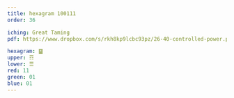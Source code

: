 ```yaml
---
title: hexagram 100111
order: 36

iching: Great Taming
pdf: https://www.dropbox.com/s/rkh8kp9lcbc93pz/26-40-controlled-power.pdf?dl=0

hexagram: ䷙
upper: ☶
lower: ☰
red: 11
green: 01
blue: 01
---
```


